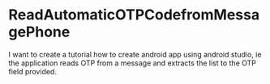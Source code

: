 # ReadAutomaticOTPCodefromMessagePhone
I want to create a tutorial how to create android app using android studio, ie the application reads OTP from a message and extracts the list to the OTP field provided.
